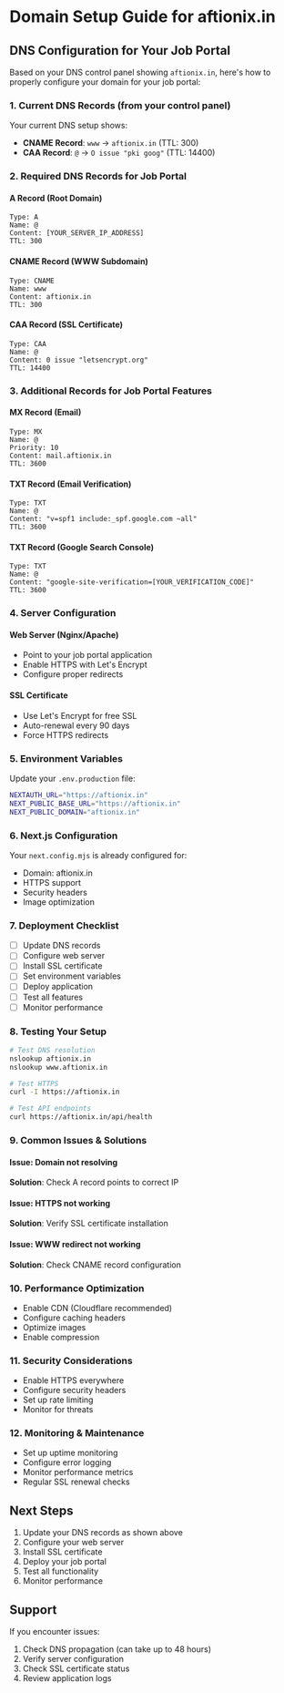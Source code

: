 # Domain Setup Guide for aftionix.in

## DNS Configuration for Your Job Portal

Based on your DNS control panel showing `aftionix.in`, here's how to properly configure your domain for your job portal:

### 1. Current DNS Records (from your control panel)

Your current DNS setup shows:
- **CNAME Record**: `www` → `aftionix.in` (TTL: 300)
- **CAA Record**: `@` → `O issue "pki goog"` (TTL: 14400)

### 2. Required DNS Records for Job Portal

#### A Record (Root Domain)
```
Type: A
Name: @
Content: [YOUR_SERVER_IP_ADDRESS]
TTL: 300
```

#### CNAME Record (WWW Subdomain)
```
Type: CNAME
Name: www
Content: aftionix.in
TTL: 300
```

#### CAA Record (SSL Certificate)
```
Type: CAA
Name: @
Content: 0 issue "letsencrypt.org"
TTL: 14400
```

### 3. Additional Records for Job Portal Features

#### MX Record (Email)
```
Type: MX
Name: @
Priority: 10
Content: mail.aftionix.in
TTL: 3600
```

#### TXT Record (Email Verification)
```
Type: TXT
Name: @
Content: "v=spf1 include:_spf.google.com ~all"
TTL: 3600
```

#### TXT Record (Google Search Console)
```
Type: TXT
Name: @
Content: "google-site-verification=[YOUR_VERIFICATION_CODE]"
TTL: 3600
```

### 4. Server Configuration

#### Web Server (Nginx/Apache)
- Point to your job portal application
- Enable HTTPS with Let's Encrypt
- Configure proper redirects

#### SSL Certificate
- Use Let's Encrypt for free SSL
- Auto-renewal every 90 days
- Force HTTPS redirects

### 5. Environment Variables

Update your `.env.production` file:
```bash
NEXTAUTH_URL="https://aftionix.in"
NEXT_PUBLIC_BASE_URL="https://aftionix.in"
NEXT_PUBLIC_DOMAIN="aftionix.in"
```

### 6. Next.js Configuration

Your `next.config.mjs` is already configured for:
- Domain: aftionix.in
- HTTPS support
- Security headers
- Image optimization

### 7. Deployment Checklist

- [ ] Update DNS records
- [ ] Configure web server
- [ ] Install SSL certificate
- [ ] Set environment variables
- [ ] Deploy application
- [ ] Test all features
- [ ] Monitor performance

### 8. Testing Your Setup

```bash
# Test DNS resolution
nslookup aftionix.in
nslookup www.aftionix.in

# Test HTTPS
curl -I https://aftionix.in

# Test API endpoints
curl https://aftionix.in/api/health
```

### 9. Common Issues & Solutions

#### Issue: Domain not resolving
**Solution**: Check A record points to correct IP

#### Issue: HTTPS not working
**Solution**: Verify SSL certificate installation

#### Issue: WWW redirect not working
**Solution**: Check CNAME record configuration

### 10. Performance Optimization

- Enable CDN (Cloudflare recommended)
- Configure caching headers
- Optimize images
- Enable compression

### 11. Security Considerations

- Enable HTTPS everywhere
- Configure security headers
- Set up rate limiting
- Monitor for threats

### 12. Monitoring & Maintenance

- Set up uptime monitoring
- Configure error logging
- Monitor performance metrics
- Regular SSL renewal checks

## Next Steps

1. Update your DNS records as shown above
2. Configure your web server
3. Install SSL certificate
4. Deploy your job portal
5. Test all functionality
6. Monitor performance

## Support

If you encounter issues:
1. Check DNS propagation (can take up to 48 hours)
2. Verify server configuration
3. Check SSL certificate status
4. Review application logs
